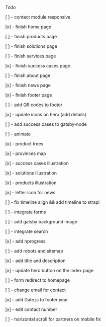 Todo

[ ] - contact module responsive

[x] - finish home page

[ ] - finish products page

[ ] - finish solutions page

[ ] - finish services page

[x] - finish success cases page

[ ] - finish about page

[x] - finish news page

[x] - finish footer page

[ ] - add QR codes to footer

[x] - update icons on hero (add details)

[ ] - add success cases to gatsby-node

[ ] - animate

[x] - product trees

[x] - provinces map

[x] - success cases illustration

[x] - solutions illustration

[x] - products illustration

[x] - letter icon for news

[ ] - fix timeline align && add timeline to strapi

[ ] - integrate forms

[ ] - add gatsby background image

[ ] - integrate search

[x] - add nprogress

[ ] - add robots and sitemap

[x] - add title and description

[x] - update hero button on the index page

[ ] - form redirect to homepage

[ ] - change email for contact

[x] - add Date js to footer year

[x] - edit contact number

[ ] - horizontal scroll for partners on mobile fix
